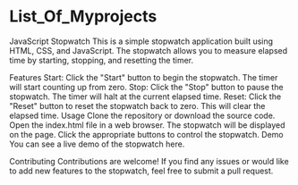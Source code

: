 # List_Of_Myprojects
JavaScript Stopwatch
This is a simple stopwatch application built using HTML, CSS, and JavaScript. The stopwatch allows you to measure elapsed time by starting, stopping, and resetting the timer.

Features
Start: Click the "Start" button to begin the stopwatch. The timer will start counting up from zero.
Stop: Click the "Stop" button to pause the stopwatch. The timer will halt at the current elapsed time.
Reset: Click the "Reset" button to reset the stopwatch back to zero. This will clear the elapsed time.
Usage
Clone the repository or download the source code.
Open the index.html file in a web browser.
The stopwatch will be displayed on the page.
Click the appropriate buttons to control the stopwatch.
Demo
You can see a live demo of the stopwatch here.

Contributing
Contributions are welcome! If you find any issues or would like to add new features to the stopwatch, feel free to submit a pull request.











